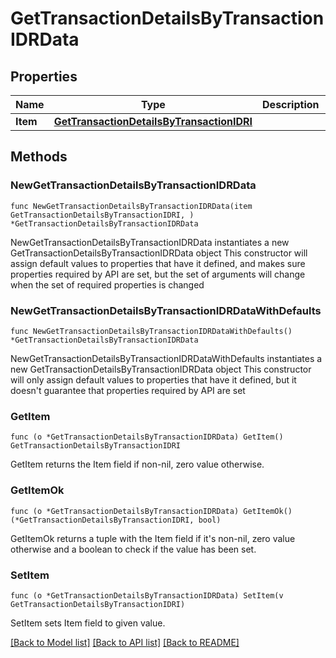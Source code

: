 # GetTransactionDetailsByTransactionIDRData

## Properties

Name | Type | Description | Notes
------------ | ------------- | ------------- | -------------
**Item** | [**GetTransactionDetailsByTransactionIDRI**](GetTransactionDetailsByTransactionIDRI.md) |  | 

## Methods

### NewGetTransactionDetailsByTransactionIDRData

`func NewGetTransactionDetailsByTransactionIDRData(item GetTransactionDetailsByTransactionIDRI, ) *GetTransactionDetailsByTransactionIDRData`

NewGetTransactionDetailsByTransactionIDRData instantiates a new GetTransactionDetailsByTransactionIDRData object
This constructor will assign default values to properties that have it defined,
and makes sure properties required by API are set, but the set of arguments
will change when the set of required properties is changed

### NewGetTransactionDetailsByTransactionIDRDataWithDefaults

`func NewGetTransactionDetailsByTransactionIDRDataWithDefaults() *GetTransactionDetailsByTransactionIDRData`

NewGetTransactionDetailsByTransactionIDRDataWithDefaults instantiates a new GetTransactionDetailsByTransactionIDRData object
This constructor will only assign default values to properties that have it defined,
but it doesn't guarantee that properties required by API are set

### GetItem

`func (o *GetTransactionDetailsByTransactionIDRData) GetItem() GetTransactionDetailsByTransactionIDRI`

GetItem returns the Item field if non-nil, zero value otherwise.

### GetItemOk

`func (o *GetTransactionDetailsByTransactionIDRData) GetItemOk() (*GetTransactionDetailsByTransactionIDRI, bool)`

GetItemOk returns a tuple with the Item field if it's non-nil, zero value otherwise
and a boolean to check if the value has been set.

### SetItem

`func (o *GetTransactionDetailsByTransactionIDRData) SetItem(v GetTransactionDetailsByTransactionIDRI)`

SetItem sets Item field to given value.



[[Back to Model list]](../README.md#documentation-for-models) [[Back to API list]](../README.md#documentation-for-api-endpoints) [[Back to README]](../README.md)


